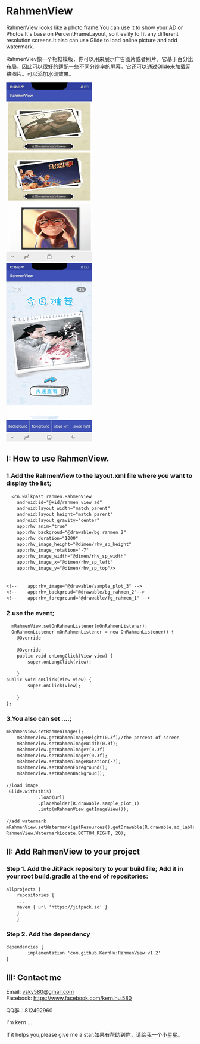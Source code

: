 # RahmenView
RahmenView looks like a photo frame.You can use it to show your AD or Photos.It's base on PercentFrameLayout, so it ealily to fit any different resolution screens.It also can use Glide to load online picture and add watermark. 

RahmenViev像一个相框模版，你可以用来展示广告图片或者照片，它基于百分比布局，因此可以很好的适配一些不同分辨率的屏幕。它还可以通过Glide来加载网络图片。可以添加水印效果。

![](https://github.com/KernHu/RahmenView/raw/master/screenshot/10010.gif)  
![](https://github.com/KernHu/RahmenView/raw/master/screenshot/10011.gif)  

##  I: How to use RahmenView.
### 1.Add the RahmenView to the layout.xml file where you want to display the list;

      <cn.walkpast.rahmen.RahmenView
        android:id="@+id/rahmen_view_ad"
        android:layout_width="match_parent"
        android:layout_height="match_parent"
        android:layout_gravity="center"
        app:rhv_anim="true"
        app:rhv_backgroud="@drawable/bg_rahmen_2"
        app:rhv_duration="1000"
        app:rhv_image_height="@dimen/rhv_sp_height"
        app:rhv_image_rotation="-7"
        app:rhv_image_width="@dimen/rhv_sp_width"
        app:rhv_image_x="@dimen/rhv_sp_left"
        app:rhv_image_y="@dimen/rhv_sp_top"/>
		
		
    <!--    app:rhv_image="@drawable/sample_plot_3" -->
    <!--    app:rhv_backgroud="@drawable/bg_rahmen_2"-->
    <!--    app:rhv_foreground="@drawable/fg_rahmen_1" -->
	

### 2.use the event;

      mRahmenView.setOnRahmenListener(mOnRahmenListener);
      OnRahmenListener mOnRahmenListener = new OnRahmenListener() {
        @Override
    
        @Override
        public void onLongClick(View view) {
            super.onLongClick(view);
           
        }
	public void onClick(View view) {
            super.onClick(view);
         
        }
    };


### 3.You also can set ....;

  	mRahmenView.setRahmenImage();
        mRahmenView.getRahmenImageHeight(0.3f)//the percent of screen
        mRahmenView.setRahmenImageWidth(0.3f);
        mRahmenView.getRahmenImageY(0.3f)
        mRahmenView.setRahmenImageY(0.3f);
        mRahmenView.setRahmenImageRotation(-7);
        mRahmenView.setRahmenForeground();
        mRahmenView.setRahmenBackgroud();
	
	//load image
	 Glide.with(this)
                .load(url)
                .placeholder(R.drawable.sample_plot_1)
                .into(mRahmenView.getImageView());
		
	//add watermark
	mRahmenView.setWatermark(getResources().getDrawable(R.drawable.ad_lable), RahmenView.WatermarkLocate.BOTTOM_RIGHT, 20);


## II: Add RahmenView to your project

### Step 1. Add the JitPack repository to your build file; Add it in your root build.gradle at the end of repositories:

	allprojects {
        repositories {
        ...
        maven { url 'https://jitpack.io' }
        }
        }
	
### Step 2. Add the dependency

	dependencies {
	        implementation 'com.github.KernHu:RahmenView:v1.2'
	}
	
## III: Contact me

Email: vsky580@gmail.com  
Facebook: https://www.facebook.com/kern.hu.580

QQ群：812492960

I'm kern....

If it helps you,please give me a star.如果有帮助到你，请给我一个小星星。






